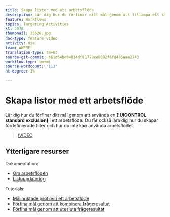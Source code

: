 ```yaml
---
title: Skapa listor med ett arbetsflöde
description: Lär dig hur du förfinar ditt mål genom att tillämpa ett standardundantag i ett arbetsflöde. Du får också lära dig hur du skapar fördefinierade filter och hur du inte kan använda arbetsflödet.
feature: Workflows
topics: Targeting Activities
kt: 5078
thumbnail: 35620.jpg
doc-type: feature video
activity: use
team: WWFRE
translation-type: tm+mt
source-git-commit: e61d64be04034df91778ce0692f6fd406aae2743
workflow-type: tm+mt
source-wordcount: '113'
ht-degree: 1%

---
```



# Skapa listor med ett arbetsflöde

Lär dig hur du förfinar ditt mål genom att använda en **[!UICONTROL standard exclusion]** i ett arbetsflöde. Du får också lära dig hur du skapar fördefinierade filter och hur du inte kan använda arbetsflödet.

>[!VIDEO](https://video.tv.adobe.com/v/35620?quality=12)

## Ytterligare resurser

Dokumentation:

* [Om arbetsflöden](https://docs.adobe.com/content/help/en/campaign-classic/using/automating-with-workflows/introduction/about-workflows.html)
* [Listuppdatering](https://docs.adobe.com/content/help/en/campaign-classic/using/automating-with-workflows/targeting-activities/list-update.html)

Tutorials:

* [Målinriktade profiler i ett arbetsflöde](/help/acc/getting-started/targeting-profiles-in-a-workflow.md)
* [Förfina mål genom att kombinera frågeresultat](/help/acc/automating-with-workflows/refining-targets-by-combining-query-results.md)
* [Förfina mål genom att utesluta frågeresultat](/help/acc/automating-with-workflows/refining-targets-by-excluding-query-results.md)
